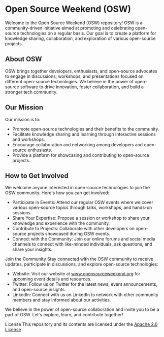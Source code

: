 # Open Source Weekend (OSW)

Welcome to the Open Source Weekend (OSW) repository! OSW is a community-driven initiative aimed at promoting and celebrating open-source technologies on a regular basis. Our goal is to create a platform for knowledge sharing, collaboration, and exploration of various open-source projects.

## About OSW
OSW brings together developers, enthusiasts, and open-source advocates to engage in discussions, workshops, and presentations focused on different open-source technologies. We believe in the power of open-source software to drive innovation, foster collaboration, and build a stronger tech community.

## Our Mission

Our mission is to:

* Promote open-source technologies and their benefits to the community.
* Facilitate knowledge sharing and learning through interactive sessions and workshops.
* Encourage collaboration and networking among developers and open-source enthusiasts.
* Provide a platform for showcasing and contributing to open-source projects.

## How to Get Involved
We welcome anyone interested in open-source technologies to join the OSW community. 
Here's how you can get involved:

* Participate in Events: Attend our regular OSW events where we cover various open-source topics through talks, workshops, and hands-on sessions.
* Share Your Expertise: Propose a session or workshop to share your knowledge and experience with the community.
* Contribute to Projects: Collaborate with other developers on open-source projects showcased during OSW events.
* Connect with the Community: Join our online forums and social media channels to connect with like-minded individuals, ask questions, and share your insights.

Join the Community
Stay connected with the OSW community to receive updates, participate in discussions, and explore open-source technologies:

* Website: Visit our website at www.opensourceweekend.org for upcoming event details and resources.
* Twitter: Follow us on Twitter for the latest news, event announcements, and open-source insights.
* LinkedIn: Connect with us on LinkedIn to network with other community members and stay informed about our activities.

We believe in the power of open-source collaboration and invite you to be a part of OSW. Let's explore, learn, and contribute together!

License
This repository and its contents are licensed under the [Apache 2.0 License](.LICENSE)

